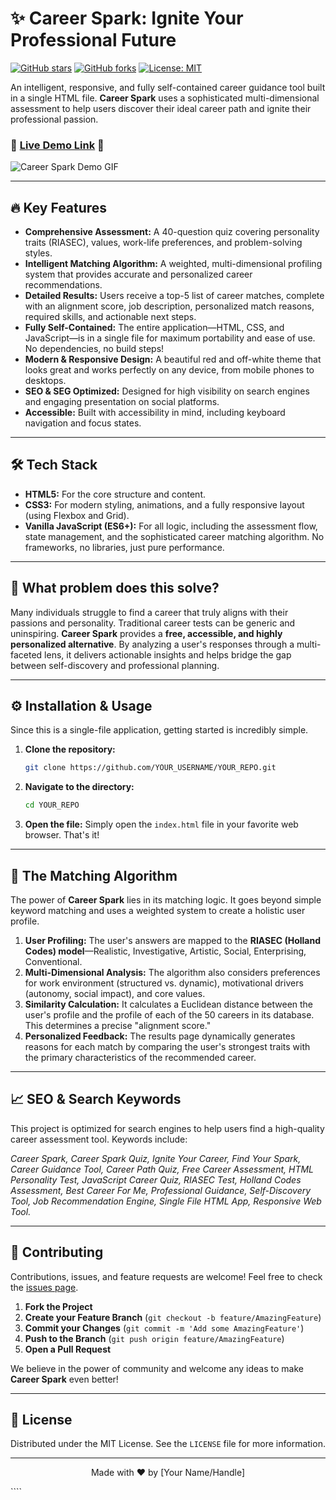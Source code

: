 # ✨ Career Spark: Ignite Your Professional Future

[![GitHub stars](https://img.shields.io/github/stars/YOUR_USERNAME/YOUR_REPO?style=social)](https://github.com/YOUR_USERNAME/YOUR_REPO/stargazers)
[![GitHub forks](https://img.shields.io/github/forks/YOUR_USERNAME/YOUR_REPO?style=social)](https://github.com/YOUR_USERNAME/YOUR_REPO/network/members)
[![License: MIT](https://img.shields.io/badge/License-MIT-yellow.svg)](https://opensource.org/licenses/MIT)

An intelligent, responsive, and fully self-contained career guidance tool built in a single HTML file. **Career Spark** uses a sophisticated multi-dimensional assessment to help users discover their ideal career path and ignite their professional passion.

### 🚀 [Live Demo Link]([YOUR_LIVE_DEMO_LINK]) 🚀

![Career Spark Demo GIF](career-spark-demo.gif)

---

## 🔥 Key Features

*   **Comprehensive Assessment:** A 40-question quiz covering personality traits (RIASEC), values, work-life preferences, and problem-solving styles.
*   **Intelligent Matching Algorithm:** A weighted, multi-dimensional profiling system that provides accurate and personalized career recommendations.
*   **Detailed Results:** Users receive a top-5 list of career matches, complete with an alignment score, job description, personalized match reasons, required skills, and actionable next steps.
*   **Fully Self-Contained:** The entire application—HTML, CSS, and JavaScript—is in a single file for maximum portability and ease of use. No dependencies, no build steps!
*   **Modern & Responsive Design:** A beautiful red and off-white theme that looks great and works perfectly on any device, from mobile phones to desktops.
*   **SEO & SEG Optimized:** Designed for high visibility on search engines and engaging presentation on social platforms.
*   **Accessible:** Built with accessibility in mind, including keyboard navigation and focus states.

---

## 🛠️ Tech Stack

*   **HTML5:** For the core structure and content.
*   **CSS3:** For modern styling, animations, and a fully responsive layout (using Flexbox and Grid).
*   **Vanilla JavaScript (ES6+):** For all logic, including the assessment flow, state management, and the sophisticated career matching algorithm. No frameworks, no libraries, just pure performance.

---

## 🎯 What problem does this solve?

Many individuals struggle to find a career that truly aligns with their passions and personality. Traditional career tests can be generic and uninspiring. **Career Spark** provides a **free, accessible, and highly personalized alternative**. By analyzing a user's responses through a multi-faceted lens, it delivers actionable insights and helps bridge the gap between self-discovery and professional planning.

---

## ⚙️ Installation & Usage

Since this is a single-file application, getting started is incredibly simple.

1.  **Clone the repository:**
    ```bash
    git clone https://github.com/YOUR_USERNAME/YOUR_REPO.git
    ```

2.  **Navigate to the directory:**
    ```bash
    cd YOUR_REPO
    ```

3.  **Open the file:**
    Simply open the `index.html` file in your favorite web browser. That's it!

---

## 🧠 The Matching Algorithm

The power of **Career Spark** lies in its matching logic. It goes beyond simple keyword matching and uses a weighted system to create a holistic user profile.

1.  **User Profiling:** The user's answers are mapped to the **RIASEC (Holland Codes) model**—Realistic, Investigative, Artistic, Social, Enterprising, Conventional.
2.  **Multi-Dimensional Analysis:** The algorithm also considers preferences for work environment (structured vs. dynamic), motivational drivers (autonomy, social impact), and core values.
3.  **Similarity Calculation:** It calculates a Euclidean distance between the user's profile and the profile of each of the 50 careers in its database. This determines a precise "alignment score."
4.  **Personalized Feedback:** The results page dynamically generates reasons for each match by comparing the user's strongest traits with the primary characteristics of the recommended career.

---

## 📈 SEO & Search Keywords

This project is optimized for search engines to help users find a high-quality career assessment tool. Keywords include:

*Career Spark, Career Spark Quiz, Ignite Your Career, Find Your Spark, Career Guidance Tool, Career Path Quiz, Free Career Assessment, HTML Personality Test, JavaScript Career Quiz, RIASEC Test, Holland Codes Assessment, Best Career For Me, Professional Guidance, Self-Discovery Tool, Job Recommendation Engine, Single File HTML App, Responsive Web Tool.*

---

## 🤝 Contributing

Contributions, issues, and feature requests are welcome! Feel free to check the [issues page](https://github.com/YOUR_USERNAME/YOUR_REPO/issues).

1.  **Fork the Project**
2.  **Create your Feature Branch** (`git checkout -b feature/AmazingFeature`)
3.  **Commit your Changes** (`git commit -m 'Add some AmazingFeature'`)
4.  **Push to the Branch** (`git push origin feature/AmazingFeature`)
5.  **Open a Pull Request**

We believe in the power of community and welcome any ideas to make **Career Spark** even better!

---

## 📄 License

Distributed under the MIT License. See the `LICENSE` file for more information.

---

<p align="center">
  Made with ❤️ by [Your Name/Handle]
</p>````
